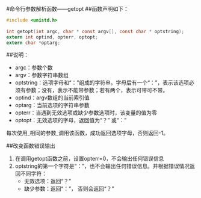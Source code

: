 #命令行参数解析函数——getopt
##函数声明如下：
```c
#include <unistd.h>
    
int getopt(int argc, char * const argv[], const char * optstring);
extern int optind, opterr, optopt;
extern char *optarg;
```

##说明：
* argc：参数个数
* argv：参数字符串数组
* optstring：选项字母和“：”组成的字符串。字母后有一个“：”，表示该选项必须有参数；没有，表示不能带参数；若有两个，表示可带可不带。
* optind：argv数组的当前索引值
* optarg：当前选项的字符串参数
* opterr：当遇到无效选项或缺少参数选项时，该变量的值为零
* optopt：无效选项的字母，返回值为“？” 或“：”

每次使用_相同的参数_调用该函数，成功返回选项字母，否则返回-1。

##改变函数错误输出
1. 在调用getopt函数之前，设置opterr=0，不会输出任何错误信息
2. optstring的第一个字符是“：”，也不会输出任何错误信息。并根据错误情况返回不同字符：
    * 无效选项：返回“？”
    * 缺少参数：返回“：”， 否则会返回“？”

